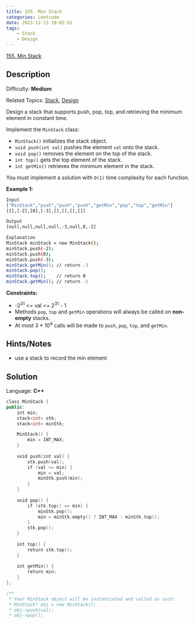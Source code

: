 ```yaml
---
title: 155. Min Stack
categories: Leetcode
date: 2023-12-13 19:02:52
tags:
    - Stack
    - Design
---
```


[155\. Min Stack](https://leetcode.com/problems/min-stack/)

## Description

Difficulty: **Medium**

Related Topics: [Stack](https://leetcode.com/tag/https://leetcode.com/tag/stack//), [Design](https://leetcode.com/tag/https://leetcode.com/tag/design//)

Design a stack that supports push, pop, top, and retrieving the minimum element in constant time.

Implement the `MinStack` class:

* `MinStack()` initializes the stack object.
* `void push(int val)` pushes the element `val` onto the stack.
* `void pop()` removes the element on the top of the stack.
* `int top()` gets the top element of the stack.
* `int getMin()` retrieves the minimum element in the stack.

You must implement a solution with `O(1)` time complexity for each function.

**Example 1:**

```bash
Input
["MinStack","push","push","push","getMin","pop","top","getMin"]
[[],[-2],[0],[-3],[],[],[],[]]

Output
[null,null,null,null,-3,null,0,-2]

Explanation
MinStack minStack = new MinStack();
minStack.push(-2);
minStack.push(0);
minStack.push(-3);
minStack.getMin(); // return -3
minStack.pop();
minStack.top();    // return 0
minStack.getMin(); // return -2
```

**Constraints:**

* -2<sup>31</sup> <= val <= 2<sup>31</sup> - 1
* Methods `pop`, `top` and `getMin` operations will always be called on **non-empty** stacks.
* At most 3 * 10<sup>4</sup> calls will be made to `push`, `pop`, `top`, and `getMin`.

## Hints/Notes

* use a stack to record the min element

## Solution

Language: **C++**

```C++
class MinStack {
public:
    int min;
    stack<int> stk;
    stack<int> minStk;

    MinStack() {
        min = INT_MAX;
    }
    
    void push(int val) {
        stk.push(val);
        if (val <= min) {
            min = val;
            minStk.push(min);
        }
    }
    
    void pop() {
        if (stk.top() == min) {
            minStk.pop();
            min = minStk.empty() ? INT_MAX : minStk.top();
        }
        stk.pop();
    }
    
    int top() {
        return stk.top();
    }
    
    int getMin() {
        return min;
    }
};

/**
 * Your MinStack object will be instantiated and called as such:
 * MinStack* obj = new MinStack();
 * obj->push(val);
 * obj->pop();
```
